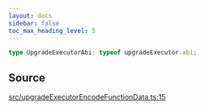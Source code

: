 ```yaml
---
layout: docs
sidebar: false
toc_max_heading_level: 5
---
```


```ts
type UpgradeExecutorAbi: typeof upgradeExecutor.abi;
```

## Source

[src/upgradeExecutorEncodeFunctionData.ts:15](https://github.com/OffchainLabs/arbitrum-orbit-sdk/blob/9d5595a042e42f7d6b9af10a84816c98ea30f330/src/upgradeExecutorEncodeFunctionData.ts#L15)

